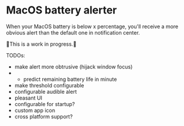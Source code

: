 # MacOS battery alerter

When your MacOS battery is below x percentage, you'll receive a more obvious alert than the default one in notification center.

🚨This is a work in progress.🚨

TODOs:

* make alert more obtrusive (hijack window focus)
* * predict remaining battery life in minute
* make threshold configurable
* configurable audible alert
* pleasant UI
* configurable for startup?
* custom app icon
* cross platform support?